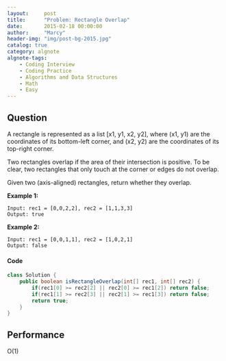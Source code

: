 ```yaml
---
layout:     post
title:      "Problem: Rectangle Overlap"
date:       2015-02-18 00:00:00
author:     "Marcy"
header-img: "img/post-bg-2015.jpg"
catalog: true
category: algnote
algnote-tags:
    - Coding Interview
    - Coding Practice
    - Algorithms and Data Structures
    - Math
    - Easy
---
```


## Question

A rectangle is represented as a list [x1, y1, x2, y2], where (x1, y1) are the coordinates of its bottom-left corner, and (x2, y2) are the coordinates of its top-right corner.

Two rectangles overlap if the area of their intersection is positive.  To be clear, two rectangles that only touch at the corner or edges do not overlap.

Given two (axis-aligned) rectangles, return whether they overlap.

**Example 1:**
```
Input: rec1 = [0,0,2,2], rec2 = [1,1,3,3]
Output: true
```

**Example 2:**
```
Input: rec1 = [0,0,1,1], rec2 = [1,0,2,1]
Output: false
```

#### Code
```java
class Solution {
    public boolean isRectangleOverlap(int[] rec1, int[] rec2) {
        if(rec1[0] >= rec2[2] || rec2[0] >= rec1[2]) return false;
        if(rec1[1] >= rec2[3] || rec2[1] >= rec1[3]) return false;
        return true;
    }
}
```

## Performance
O(1)
